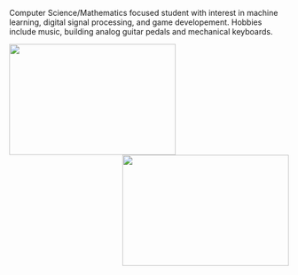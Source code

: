 Computer Science/Mathematics focused student with interest in machine learning, digital signal processing, and game developement. Hobbies include music, building analog guitar pedals and mechanical keyboards.

<img align ="left" img width="300" height="200" src="https://github-readme-stats.vercel.app/api?username=bsumser&show_icons=true&theme=gruvbox">

<img align = "right" img width="300" height="200" src="https://github-readme-stats.vercel.app/api/top-langs/?username=bsumser&theme=gruvbox&layout=compact">

<!--
**bsumser/bsumser** is a ✨ _special_ ✨ repository because its `README.md` (this file) appears on your GitHub profile.

Here are some ideas to get you started:

- 🔭 I’m currently working on ...
- 🌱 I’m currently learning ...
- 👯 I’m looking to collaborate on ...
- 🤔 I’m looking for help with ...
- 💬 Ask me about ...
- 📫 How to reach me: ...
- 😄 Pronouns: ...
- ⚡ Fun fact: ...
-->
